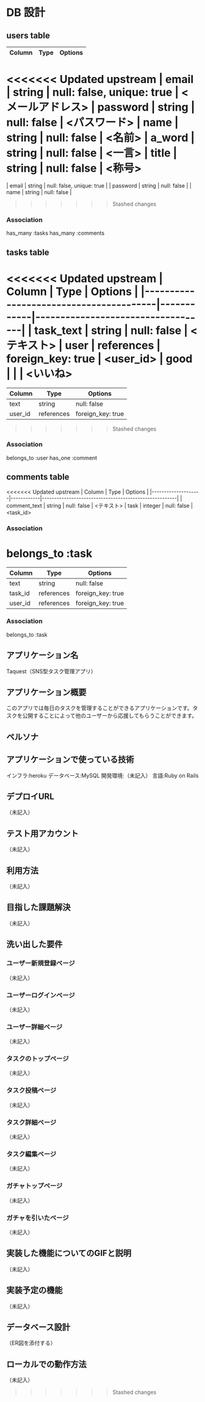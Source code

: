 # DB 設計

## users table

| Column                     | Type                | Options                              |
|----------------------------|---------------------|--------------------------------------|
<<<<<<< Updated upstream
| email                      | string              | null: false, unique: true            |    <メールアドレス>
| password                   | string              | null: false                          |    <パスワード>
| name                       | string              | null: false                          |    <名前>
| a_word                     | string              | null: false                          |    <一言>
| title                      | string              | null: false                          |    <称号>
=======
| email                      | string              | null: false, unique: true            |
| password                   | string              | null: false                          |
| name                       | string              | null: false                          |
>>>>>>> Stashed changes

### Association
has_many :tasks
has_many :comments


## tasks table

<<<<<<< Updated upstream
| Column                                 | Type       | Options                           |
|----------------------------------------|------------|-----------------------------------|
| task_text                              | string     | null: false                       |    <テキスト>
| user                                   | references | foreign_key: true                 |    <user_id>
| good                                   |            |                                   |    <いいね>
=======
| Column                     | Type                | Options                              |
|----------------------------|---------------------|--------------------------------------|
| text                       | string              | null: false                          |
| user_id                    | references          | foreign_key: true                    |
>>>>>>> Stashed changes

### Association
belongs_to :user
has_one :comment


## comments table

<<<<<<< Updated upstream
| Column             | Type       | Options                                               |
|--------------------|------------|-------------------------------------------------------|
| comment_text       | string     | null: false                                           |    <テキスト>
| task               | integer    | null: false                                           |    <task_id>

### Association
belongs_to :task
=======
| Column                     | Type          | Options                                     |
|----------------------------|---------------|---------------------------------------------|
| text                       | string        | null: false                                 |
| task_id                    | references    | foreign_key: true                           |
| user_id                    | references    | foreign_key: true                           |


### Association
belongs_to :task


## アプリケーション名 
Taquest（SNS型タスク管理アプリ）

## アプリケーション概要 
このアプリでは毎日のタスクを管理することができるアプリケーションです。タスクを公開することによって他のユーザーから応援してもらうことができます。

## ペルソナ


## アプリケーションで使っている技術
インフラ:heroku
データベース:MySQL
開発環境:（未記入）
言語:Ruby on Rails

## デプロイURL
（未記入）

## テスト用アカウント
（未記入）

## 利用方法
（未記入）

## 目指した課題解決
（未記入）

## 洗い出した要件
### ユーザー新規登録ページ
（未記入）
### ユーザーログインページ
（未記入）
### ユーザー詳細ページ
（未記入）

### タスクのトップページ
（未記入）
### タスク投稿ページ
（未記入）
### タスク詳細ページ
（未記入）
### タスク編集ページ
（未記入）

### ガチャトップページ
（未記入）
### ガチャを引いたページ
（未記入）


## 実装した機能についてのGIFと説明
（未記入）

## 実装予定の機能
（未記入）

## データベース設計
（ER図を添付する）

## ローカルでの動作方法
（未記入）
>>>>>>> Stashed changes
